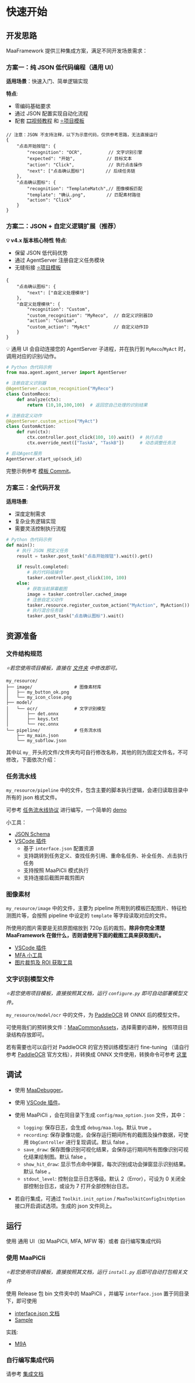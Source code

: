 # 快速开始

## 开发思路

MaaFramework 提供三种集成方案，满足不同开发场景需求：

### 方案一：纯 JSON 低代码编程（通用 UI）

**适用场景**：快速入门、简单逻辑实现

**特点**:

- 零编码基础要求
- 通过 JSON 配置实现自动化流程
- 配套 [🎞️视频教程](https://www.bilibili.com/video/BV1yr421E7MW) 和 [⭐项目模板](https://github.com/MaaXYZ/MaaPracticeBoilerplate)

```jsonc
// 注意：JSON 不支持注释，以下为示意代码，仅供参考思路，无法直接运行
{
    "点击开始按钮": {
        "recognition": "OCR",          // 文字识别引擎
        "expected": "开始",            // 目标文本
        "action": "Click",             // 执行点击操作
        "next": ["点击确认图标"]        // 后续任务链
    },
    "点击确认图标": {
        "recognition": "TemplateMatch",// 图像模板匹配
        "template": "确认.png",        // 匹配素材路径
        "action": "Click"
    }
}
```

### 方案二：JSON + 自定义逻辑扩展（推荐）

**💡 v4.x 版本核心特性**
**特点**:

- 保留 JSON 低代码优势
- 通过 AgentServer 注册自定义任务模块
- 无缝衔接 [⭐项目模板](https://github.com/MaaXYZ/MaaPracticeBoilerplate)

```jsonc
{
    "点击确认图标": {
        "next": ["自定义处理模块"]
    },
    "自定义处理模块": {
        "recognition": "Custom",
        "custom_recognition": "MyReco",  // 自定义识别器ID
        "action": "Custom",
        "custom_action": "MyAct"         // 自定义动作ID
    }
}
```

💡 通用 UI 会自动连接您的 AgentServer 子进程，并在执行到 `MyReco`/`MyAct` 时，调用对应的识别/动作。

```python
# Python 伪代码示例
from maa.agent.agent_server import AgentServer

# 注册自定义识别器
@AgentServer.custom_recognition("MyReco")
class CustomReco:
    def analyze(ctx):
        return (10,10,100,100)  # 返回您自己处理的识别结果

# 注册自定义动作 
@AgentServer.custom_action("MyAct")
class CustomAction:
    def run(ctx):
        ctx.controller.post_click(100, 10).wait()  # 执行点击
        ctx.override_next(["TaskA", "TaskB"])      # 动态调整任务流

# 启动Agent服务
AgentServer.start_up(sock_id)
```

完整示例参考 [模板 Commit](https://github.com/MaaXYZ/MaaPracticeBoilerplate/commit/126a56cefc17bf6c8335c703387d8d3ee2dad4d1)。

### 方案三：全代码开发

**适用场景**:

- 深度定制需求
- 复杂业务逻辑实现
- 需要灵活控制执行流程

```python
# Python 伪代码示例
def main():
    # 执行 JSON 预定义任务
    result = tasker.post_task("点击开始按钮").wait().get()
    
    if result.completed:
        # 执行代码级操作
        tasker.controller.post_click(100, 100)
    else:
        # 获取当前屏幕截图
        image = tasker.controller.cached_image
        # 注册自定义动作
        tasker.resource.register_custom_action("MyAction", MyAction())
        # 执行混合任务链
        tasker.post_task("点击确认图标").wait()
```

## 资源准备

### 文件结构规范

*⭐若您使用项目模板，直接在 [文件夹](https://github.com/MaaXYZ/MaaPracticeBoilerplate/tree/main/assets/resource) 中修改即可。*

```tree
my_resource/
├── image/                # 图像素材库
│   ├── my_button_ok.png
│   └── my_icon_close.png
├── model/
│   └── ocr/              # 文字识别模型
│       ├── det.onnx
│       ├── keys.txt
│       └── rec.onnx
└── pipeline/             # 任务流水线
    ├── my_main.json
    └── my_subflow.json
```

其中以 `my_` 开头的文件/文件夹均可自行修改名称，其他的则为固定文件名，不可修改，下面依次介绍：

### 任务流水线

`my_resource/pipeline` 中的文件，包含主要的脚本执行逻辑，会递归读取目录中所有的 json 格式文件。

可参考 [任务流水线协议](3.1-任务流水线协议.md) 进行编写，一个简单的 [demo](https://github.com/MaaXYZ/MaaFramework/blob/main/sample/resource/pipeline/sample.json)

小工具：

- [JSON Schema](https://github.com/MaaXYZ/MaaFramework/blob/main/tools/pipeline.schema.json)
- [VSCode 插件](https://marketplace.visualstudio.com/items?itemName=nekosu.maa-support)
  - 基于 `interface.json` 配置资源
  - 支持跳转到任务定义、查找任务引用、重命名任务、补全任务、点击执行任务
  - 支持按照 MaaPiCli 模式执行
  - 支持连接后截图并裁剪图片

### 图像素材

`my_resource/image` 中的文件，主要为 pipeline 所用到的模板匹配图片、特征检测图片等，会按照 pipeline 中设定的 `template` 等字段读取对应的文件。

所使用的图片需要是无损原图缩放到 720p 后的裁剪。**除非你完全清楚 MaaFramework 在做什么，否则请使用下面的截图工具来获取图片。**

- [VSCode 插件](https://marketplace.visualstudio.com/items?itemName=nekosu.maa-support)
- [MFA 小工具](https://github.com/SweetSmellFox/MFATools)
- [图片裁剪及 ROI 获取工具](https://github.com/MaaXYZ/MaaFramework/tree/main/tools/ImageCropper)

### 文字识别模型文件

*⭐若您使用项目模板，直接按照其文档，运行 `configure.py` 即可自动部署模型文件。*

`my_resource/model/ocr` 中的文件，为 [PaddleOCR](https://github.com/PaddlePaddle/PaddleOCR) 转 ONNX 后的模型文件。

可使用我们的预转换文件：[MaaCommonAssets](https://github.com/MaaXYZ/MaaCommonAssets/tree/main/OCR)，选择需要的语种，按照项目目录结构存放即可。

若有需要也可以自行对 PaddleOCR 的官方预训练模型进行 fine-tuning （请自行参考 [PaddleOCR](https://github.com/PaddlePaddle/PaddleOCR) 官方文档），并转换成 ONNX 文件使用，转换命令可参考 [这里](https://github.com/MaaXYZ/MaaCommonAssets/tree/main/OCR#command)

## 调试

- 使用 [MaaDebugger](https://github.com/MaaXYZ/MaaDebugger)。
- 使用 [VSCode 插件](https://marketplace.visualstudio.com/items?itemName=nekosu.maa-support)。
- 使用 MaaPiCli ，会在同目录下生成 `config/maa_option.json` 文件，其中：

  - `logging`: 保存日志，会生成 `debug/maa.log`。默认 true 。
  - `recording`: 保存录像功能，会保存运行期间所有的截图及操作数据，可使用 `DbgController` 进行复现调试。默认 false 。
  - `save_draw`: 保存图像识别可视化结果，会保存运行期间所有图像识别可视化结果绘制图。默认 false 。
  - `show_hit_draw`: 显示节点命中弹窗，每次识别成功会弹窗显示识别结果。默认 false 。
  - `stdout_level`: 控制台显示日志等级。默认 2（Error），可设为 0 关闭全部控制台日志，或设为 7 打开全部控制台日志。

- 若自行集成，可通过 `Toolkit.init_option` / `MaaToolkitConfigInitOption` 接口开启调试选项。生成的 json 文件同上。

## 运行

使用 通用 UI（如 MaaPiCli, MFA, MFW 等）或者 自行编写集成代码

### 使用 MaaPiCli

*⭐若您使用项目模板，直接按照其文档，运行 `install.py` 后即可自动打包相关文件*

使用 Release 包 bin 文件夹中的 MaaPiCli ，并编写 `interface.json` 置于同目录下，即可使用

- [interface.json 文档](3.2-ProjectInterface协议.md)
- [Sample](https://github.com/MaaXYZ/MaaFramework/blob/main/sample/interface.json)

实践:

- [M9A](https://github.com/MaaXYZ/M9A/tree/main/assets/interface.json)

### 自行编写集成代码

请参考 [集成文档](2.1-集成文档.md)
